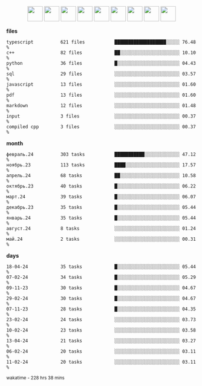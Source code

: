 <div align="center"><img src="https://assets.leetcode.com/static_assets/marketing/2024-100-lg.png" width="40" height="40"> <img src="https://assets.leetcode.com/static_assets/marketing/2024-50-lg.png" width="40" height="40"> <img src="https://assets.leetcode.com/static_assets/marketing/lg50.png" width="40" height="40"> <img src="https://leetcode.com/static/images/badges/dcc-2024-4.png" width="40" height="40"> <img src="https://leetcode.com/static/images/badges/dcc-2024-3.png" width="40" height="40"> <img src="https://leetcode.com/static/images/badges/dcc-2024-2.png" width="40" height="40"> <img src="https://leetcode.com/static/images/badges/dcc-2024-1.png" width="40" height="40"> <img src="https://leetcode.com/static/images/badges/dcc-2023-12.png" width="40" height="40"> <img src="https://leetcode.com/static/images/badges/dcc-2023-11.png" width="40" height="40"> </div>

**files**
```text
typescript          621 files           ███████████████████░░░░░ 76.48 %             
c++                 82 files            ██░░░░░░░░░░░░░░░░░░░░░░ 10.10 %             
python              36 files            █░░░░░░░░░░░░░░░░░░░░░░░ 04.43 %             
sql                 29 files            ░░░░░░░░░░░░░░░░░░░░░░░░ 03.57 %             
javascript          13 files            ░░░░░░░░░░░░░░░░░░░░░░░░ 01.60 %             
pdf                 13 files            ░░░░░░░░░░░░░░░░░░░░░░░░ 01.60 %             
markdown            12 files            ░░░░░░░░░░░░░░░░░░░░░░░░ 01.48 %             
input               3 files             ░░░░░░░░░░░░░░░░░░░░░░░░ 00.37 %             
compiled cpp        3 files             ░░░░░░░░░░░░░░░░░░░░░░░░ 00.37 %             
```

**month**
```text
февраль.24          303 tasks           ███████████░░░░░░░░░░░░░ 47.12 %             
ноябрь.23           113 tasks           ████░░░░░░░░░░░░░░░░░░░░ 17.57 %             
апрель.24           68 tasks            ██░░░░░░░░░░░░░░░░░░░░░░ 10.58 %             
октябрь.23          40 tasks            █░░░░░░░░░░░░░░░░░░░░░░░ 06.22 %             
март.24             39 tasks            █░░░░░░░░░░░░░░░░░░░░░░░ 06.07 %             
декабрь.23          35 tasks            █░░░░░░░░░░░░░░░░░░░░░░░ 05.44 %             
январь.24           35 tasks            █░░░░░░░░░░░░░░░░░░░░░░░ 05.44 %             
август.24           8 tasks             ░░░░░░░░░░░░░░░░░░░░░░░░ 01.24 %             
май.24              2 tasks             ░░░░░░░░░░░░░░░░░░░░░░░░ 00.31 %             
```

**days**
```text
18-04-24            35 tasks            █░░░░░░░░░░░░░░░░░░░░░░░ 05.44 %             
07-02-24            34 tasks            █░░░░░░░░░░░░░░░░░░░░░░░ 05.29 %             
09-11-23            30 tasks            █░░░░░░░░░░░░░░░░░░░░░░░ 04.67 %             
29-02-24            30 tasks            █░░░░░░░░░░░░░░░░░░░░░░░ 04.67 %             
07-11-23            28 tasks            █░░░░░░░░░░░░░░░░░░░░░░░ 04.35 %             
23-02-24            24 tasks            ░░░░░░░░░░░░░░░░░░░░░░░░ 03.73 %             
10-02-24            23 tasks            ░░░░░░░░░░░░░░░░░░░░░░░░ 03.58 %             
13-04-24            21 tasks            ░░░░░░░░░░░░░░░░░░░░░░░░ 03.27 %             
06-02-24            20 tasks            ░░░░░░░░░░░░░░░░░░░░░░░░ 03.11 %             
11-02-24            20 tasks            ░░░░░░░░░░░░░░░░░░░░░░░░ 03.11 %             
```

<sub>wakatime - 228 hrs 38 mins</sub>
